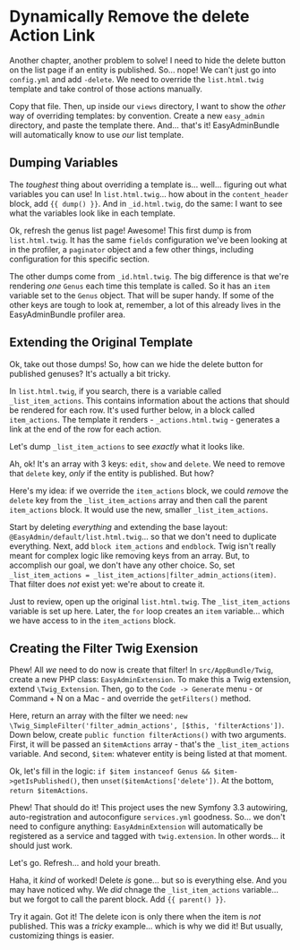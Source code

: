 # Dynamically Remove the delete Action Link

Another chapter, another problem to solve! I need to hide the delete button on the
list page if an entity is published. So... nope! We can't just go into `config.yml`
and add `-delete`. We need to override the `list.html.twig` template and take control
of those actions manually.

Copy that file. Then, up inside our `views` directory, I want to show the *other*
way of overriding templates: by convention. Create a new `easy_admin` directory,
and paste the template there. And... that's it! EasyAdminBundle will automatically
know to use *our* list template.

## Dumping Variables

The *toughest* thing about overriding a template is... well... figuring out what
variables you can use! In `list.html.twig`... how about in the `content_header`
block, add `{{ dump() }}`. And in `_id.html.twig`, do the same: I want to
see what the variables look like in each template.

Ok, refresh the genus list page! Awesome! This first dump is from `list.html.twig`.
It has the same `fields` configuration we've been looking at in the profiler, a
`paginator` object and a few other things, including configuration for this specific
section.

The other dumps come from `_id.html.twig`. The big difference is that we're rendering
*one* `Genus` each time this template is called. So it has an `item` variable
set to the `Genus` object. That will be super handy. If some of the other keys
are tough to look at, remember, a lot of this already lives in the EasyAdminBundle
profiler area.

## Extending the Original Template

Ok, take out those dumps! So, how can we hide the delete button for published
genuses? It's actually a bit tricky.

In `list.html.twig`, if you search, there is a variable called `_list_item_actions`.
This contains information about the actions that should be rendered for each row.
It's used further below, in a block called `item_actions`. The template it renders -
`_actions.html.twig` - generates a link at the end of the row for each action.

Let's dump `_list_item_actions` to see *exactly* what it looks like.

Ah, ok! It's an array with 3 keys: `edit`, `show` and `delete`. We need to remove
that `delete` key, *only* if the entity is published. But how?

Here's my idea: if we override the `item_actions` block, we could *remove* the
`delete` key from the  `_list_item_actions` array and then call the parent `item_actions`
block. It would use the new, smaller `_list_item_actions`.

Start by deleting *everything* and extending the base layout: `@EasyAdmin/default/list.html.twig`...
so that we don't need to duplicate everything. Next, add `block item_actions` and
`endblock`. Twig isn't really meant for complex logic like removing keys from an
array. But, to accomplish our goal, we don't have any other choice. So, set
`_list_item_actions = _list_item_actions|filter_admin_actions(item)`. That filter
does *not* exist yet: we're about to create it.

Just to review, open up the original `list.html.twig`. The `_list_item_actions` variable
is set up here. Later, the `for` loop creates an `item` variable... which we have
access to in the `item_actions` block.

## Creating the Filter Twig Exension

Phew! All *we* need to do now is create that filter! In `src/AppBundle/Twig`, create
a new PHP class: `EasyAdminExtension`. To make this a Twig extension, extend
`\Twig_Extension`. Then, go to the `Code -> Generate` menu - or Command + N on a
Mac - and override the `getFilters()` method.

Here, return an array with the filter we need:
`new \Twig_SimpleFilter('filter_admin_actions', [$this, 'filterActions'])`. Down
below, create `public function filterActions()` with two arguments. First, it will
be passed an `$itemActions` array - that's the `_list_item_actions` variable. And
second, `$item`: whatever entity is being listed at that moment.

Ok, let's fill in the logic: `if $item instanceof Genus && $item->getIsPublished()`,
then `unset($itemActions['delete'])`. At the bottom, `return $itemActions`.

Phew! That should do it! This project uses the new Symfony 3.3 autowiring, auto-registration
and autoconfigure `services.yml` goodness. So... we don't need to configure anything:
`EasyAdminExtension` will automatically be registered as a service and tagged with
`twig.extension`. In other words... it should just work.

Let's go. Refresh... and hold your breath.

Haha, it *kind* of worked! Delete *is* gone... but so is everything else. And you
may have noticed why. We *did* chnage the `_list_item_actions` variable... but we
forgot to call the parent block. Add `{{ parent() }}`.

Try it again. Got it! The delete icon is only there when the item is *not* published.
This was a *tricky* example... which is why we did it! But usually, customizing things
is easier.
